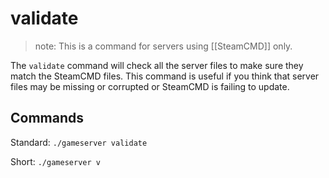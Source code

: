 # validate

> note: This is a command for servers using \[\[SteamCMD\]\] only.

The `validate` command will check all the server files to make sure they match the SteamCMD files. This command is useful if you think that server files may be missing or corrupted or SteamCMD is failing to update.

## Commands

Standard: `./gameserver validate`

Short: `./gameserver v`

